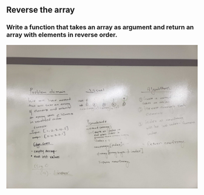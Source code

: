 ## Reverse the array
### Write a function that takes an array as argument and return an array with elements in reverse order. 
![Array reversed white board image](assets/ReverseArray.jpg)
